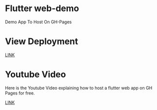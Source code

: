 # Flutter web-demo
Demo App To Host On GH-Pages

# View Deployment

[LINK](https://nayalash.github.io/flutter-web-demo/#/)

# Youtube Video

Here is the Youtube Video explaining how to host a flutter web app on GH Pages for free.

[LINK](https://www.youtube.com/watch?v=hNFCg_lqOHg&t=26s)
